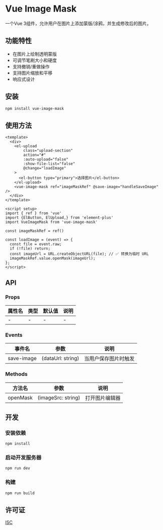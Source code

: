 # Vue Image Mask

一个Vue 3组件，允许用户在图片上添加蒙版/涂鸦，并生成修改后的图片。

## 功能特性

- 在图片上绘制透明蒙版
- 可调节笔刷大小和硬度
- 支持撤销/重做操作
- 支持图片缩放和平移
- 响应式设计

## 安装

```bash
npm install vue-image-mask
```

## 使用方法

```vue
<template>
  <div>
    <el-upload
        class="upload-section"
        action="#"
        :auto-upload="false"
        :show-file-list="false"
        @change="loadImage"
    >
      <el-button type="primary">选择图片</el-button>
    </el-upload>
    <vue-image-mask ref="imageMaskRef" @save-image="handleSaveImage" />
  </div>
</template>

<script setup>
import { ref } from 'vue'
import {ElButton, ElUpload,} from 'element-plus'
import VueImageMask from 'vue-image-mask'

const imageMaskRef = ref()

const loadImage = (event) => {
  const file = event.raw;
  if (!file) return;
  const imageUrl = URL.createObjectURL(file); // ✅ 转换为临时 URL
  imageMaskRef.value.openMask(imageUrl);
};
</script>
```

## API

### Props

| 属性名 | 类型 | 默认值 | 说明 |
|--------|------|--------|------|
| - | - | - | - |

### Events

| 事件名 | 参数 | 说明 |
|--------|------|------|
| save-image | (dataUrl: string) | 当用户保存图片时触发 |

### Methods

| 方法名 | 参数 | 说明 |
|--------|------|------|
| openMask | (imageSrc: string) | 打开图片编辑器 |

## 开发

### 安装依赖

```bash
npm install
```

### 启动开发服务器

```bash
npm run dev
```

### 构建

```bash
npm run build
```

## 许可证

[ISC](./LICENSE)
